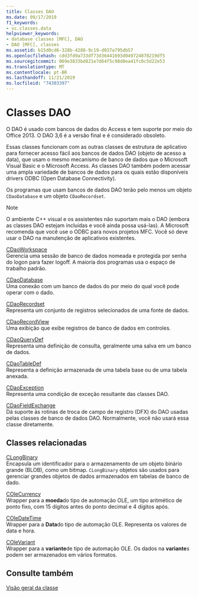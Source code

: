 ```yaml
---
title: Classes DAO
ms.date: 09/17/2019
f1_keywords:
- vc.classes.data
helpviewer_keywords:
- database classes [MFC], DAO
- DAO [MFC], classes
ms.assetid: b15d0cd6-328b-4288-9c19-d037a795db57
ms.openlocfilehash: cdd3fd9a733df73d36441693d049724878219df5
ms.sourcegitcommit: 069e3833bd821e7d64f5c98d0ea41fc0c5d22e53
ms.translationtype: MT
ms.contentlocale: pt-BR
ms.lasthandoff: 11/21/2019
ms.locfileid: "74303397"
---
```

# <a name="dao-classes"></a>Classes DAO

O DAO é usado com bancos de dados do Access e tem suporte por meio do Office 2013. O DAO 3,6 é a versão final e é considerado obsoleto.

Essas classes funcionam com as outras classes de estrutura de aplicativo para fornecer acesso fácil aos bancos de dados DAO (objeto de acesso a data), que usam o mesmo mecanismo de banco de dados que o Microsoft Visual Basic e o Microsoft Access. As classes DAO também podem acessar uma ampla variedade de bancos de dados para os quais estão disponíveis drivers ODBC (Open Database Connectivity).

Os programas que usam bancos de dados DAO terão pelo menos um objeto `CDaoDatabase` e um objeto `CDaoRecordset`.

> [!NOTE]
>  O ambiente C++ visual e os assistentes não suportam mais o DAO (embora as classes DAO estejam incluídas e você ainda possa usá-las). A Microsoft recomenda que você use o ODBC para novos projetos MFC. Você só deve usar o DAO na manutenção de aplicativos existentes.

[CDaoWorkspace](../mfc/reference/cdaoworkspace-class.md)<br/>
Gerencia uma sessão de banco de dados nomeada e protegida por senha do logon para fazer logoff. A maioria dos programas usa o espaço de trabalho padrão.

[CDaoDatabase](../mfc/reference/cdaodatabase-class.md)<br/>
Uma conexão com um banco de dados do por meio do qual você pode operar com o dado.

[CDaoRecordset](../mfc/reference/cdaorecordset-class.md)<br/>
Representa um conjunto de registros selecionados de uma fonte de dados.

[CDaoRecordView](../mfc/reference/cdaorecordview-class.md)<br/>
Uma exibição que exibe registros de banco de dados em controles.

[CDaoQueryDef](../mfc/reference/cdaoquerydef-class.md)<br/>
Representa uma definição de consulta, geralmente uma salva em um banco de dados.

[CDaoTableDef](../mfc/reference/cdaotabledef-class.md)<br/>
Representa a definição armazenada de uma tabela base ou de uma tabela anexada.

[CDaoException](../mfc/reference/cdaoexception-class.md)<br/>
Representa uma condição de exceção resultante das classes DAO.

[CDaoFieldExchange](../mfc/reference/cdaofieldexchange-class.md)<br/>
Dá suporte às rotinas de troca de campo de registro (DFX) do DAO usadas pelas classes de banco de dados DAO. Normalmente, você não usará essa classe diretamente.

## <a name="related-classes"></a>Classes relacionadas

[CLongBinary](../mfc/reference/clongbinary-class.md)<br/>
Encapsula um identificador para o armazenamento de um objeto binário grande (BLOB), como um bitmap. `CLongBinary` objetos são usados para gerenciar grandes objetos de dados armazenados em tabelas de banco de dado.

[COleCurrency](../mfc/reference/colecurrency-class.md)<br/>
Wrapper para a **moeda**do tipo de automação OLE, um tipo aritmético de ponto fixo, com 15 dígitos antes do ponto decimal e 4 dígitos após.

[COleDateTime](../atl-mfc-shared/reference/coledatetime-class.md)<br/>
Wrapper para a **Data**do tipo de automação OLE. Representa os valores de data e hora.

[COleVariant](../mfc/reference/colevariant-class.md)<br/>
Wrapper para a **variante**de tipo de automação OLE. Os dados na **variante**s podem ser armazenados em vários formatos.

## <a name="see-also"></a>Consulte também

[Visão geral da classe](../mfc/class-library-overview.md)
